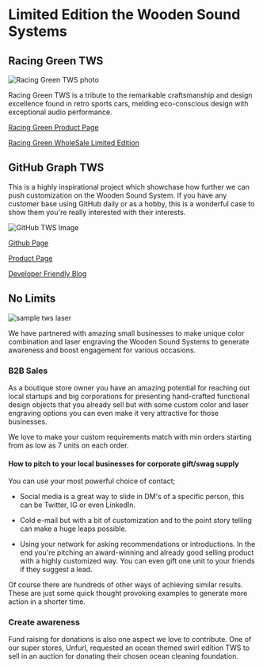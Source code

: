# Limited Edition the Wooden Sound Systems


## Racing Green TWS

![Racing Green TWS photo](https://uploads-ssl.webflow.com/6202ac1b2e651ed862489cc3/6481caef5635632a9a836443_Racer-06.jpg)

Racing Green TWS is a tribute to the remarkable craftsmanship and design excellence found in retro sports cars, melding eco-conscious design with exceptional audio performance.



[Racing Green Product Page](https://www.bitti-gitti.com/lovely/racing-green-tws)

[Racing Green WholeSale Limited Edition](https://faire.com/product/p_phpj2pqgec)

## GitHub Graph TWS

This is a highly inspirational project which showchase how further we can push customization on the Wooden Sound System. If you have any customer base using GitHub daily or as a hobby, this is a wonderful case to show them you're really interested with their interests. 

![GitHub TWS Image](https://uploads-ssl.webflow.com/6202ac1b2e651ed862489cc3/649532ac3c43f45d2d32ff86_gthb-3.jpg)

[Github Page](/github)

[Product Page](https://www.bitti-gitti.com/lovely/github-tws)

[Developer Friendly Blog](https://www.bitti-gitti.com/category/developer-friendly)

## No Limits

![sample tws laser](https://uploads-ssl.webflow.com/577fb500e970a606264913c7/5ff214f69f2331274db4d563_Lazer-wide.jpg)

We have partnered with amazing small businesses to make unique color combination and laser engraving the Wooden Sound Systems to generate awareness and boost engagement for various occasions. 

### B2B Sales

As a boutique store owner you have an amazing potential for reaching out local startups and big corporations for presenting hand-crafted functional design objects that you already sell but with some custom color and laser engraving options you can even make it very attractive for those businesses. 

We love to make your custom requirements match with min orders starting from as low as 7 units on each order. 

#### How to pitch to your local businesses for corporate gift/swag supply

You can use your most powerful choice of contact;

* Social media is a great way to slide in DM's of a specific person, this can be Twitter, IG or even LinkedIn. 

* Cold e-mail but with a bit of customization and to the point story telling can make a huge leaps possible.

* Using your network for asking recommendations or introductions. In the end you're pitching an award-winning and already good selling product with a highly customized way. You can even gift one unit to your friends if they suggest a lead. 

Of course there are hundreds of other ways of achieving similar results. These are just some quick thought provoking examples to generate more action in a shorter time.

### Create awareness

Fund raising for donations is also one aspect we love to contribute. One of our super stores, Unfurl, requested an ocean themed swirl edition TWS to sell in an auction for donating their chosen ocean cleaning foundation. 